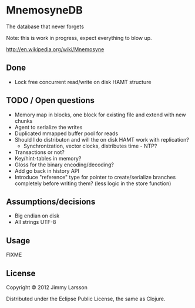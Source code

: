 # MnemosyneDB

The database that never forgets

Note: this is work in progress, expect everything to blow up.

http://en.wikipedia.org/wiki/Mnemosyne

## Done
* Lock free concurrent read/write on disk HAMT structure

## TODO / Open questions

* Memory map in blocks, one block for existing file and extend with new chunks
* Agent to serialize the writes
* Duplicated mmapped buffer pool for reads
* Should I do distributon and will the on disk HAMT work with replication?
    * Synchronization, vector clocks, distributes time - NTP?
* Transactions or not?
* Key/hint-tables in memory?
* Gloss for the binary encoding/decoding?
* Add go back in history API
* Introduce "reference" type for pointer to create/serialize branches completely before writing them? (less logic in the store function)

## Assumptions/decisions

* Big endian on disk
* All strings UTF-8

## Usage

FIXME

## License

Copyright © 2012 Jimmy Larsson

Distributed under the Eclipse Public License, the same as Clojure.
